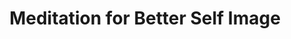 ---
title: Meditation for Better Self Image
publishDate: 2025-01-10 00:00:00
img: /assets/meditationforbetterself.png
img_alt: image of meditation for better self
pdf: /assets/pdfs/meditationforbetterself.pdf
description: |
  I designed a presentation for a meditation event.
tags:
  - Design
  - Branding
---